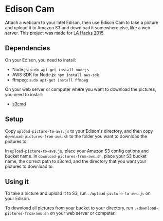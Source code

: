 # Edison Cam
Attach a webcam to your Intel Edison, then use Edison Cam to take a picture and upload it to Amazon S3 and download it somewhere else, like a web server. This project was made for [LA Hacks 2015](http://lahacks.com/). 

## Dependencies
On your Edison, you need to install:
- Node.js: `sudo apt-get install nodejs`
- AWS SDK for Node.js: `npm install aws-sdk`
- ffmpeg: `sudo apt-get install ffmpeg`

On your web server or computer where you want to download the pictures, you need to install:
- [s3cmd](http://s3tools.org/s3cmd)

## Setup
Copy `upload-picture-to-aws.js` to your Edison's directory, and then copy `download-pictures-from-aws.sh` to the folder you want to download the pictures to.

In `upload-picture-to-aws.js`, place your [Amazon S3 config options](http://docs.aws.amazon.com/AWSJavaScriptSDK/guide/node-configuring.html) and bucket name. In `download-pictures-from-aws.sh`, place your S3 bucket name, the correct path to s3cmd, and the directory that you want your pictures to download to.

## Using it
To take a picture and upload it to S3, run `./upload-picture-to-aws.js` on your Edison.

To download all pictures from your bucket to your directory, run `./download-pictures-from-aws.sh` on your web server or computer.
